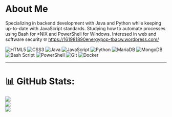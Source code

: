 # About Me
Specializing in backend development with Java and Python while keeping up-to-date with JavaScript standards. Studying how to automate processes using Bash for *NIX and PowerShell for Windows. Interesed in web and software security 
🌐 https://161981890energypop-tbacw.wordpress.com/
<br>

![HTML5](https://img.shields.io/badge/html5-%23E34F26.svg?style=for-the-badge&logo=html5&logoColor=white) ![CSS3](https://img.shields.io/badge/css3-%231572B6.svg?style=for-the-badge&logo=css3&logoColor=white) ![Java](https://img.shields.io/badge/java-%23ED8B00.svg?style=for-the-badge&logo=openjdk&logoColor=white) ![JavaScript](https://img.shields.io/badge/javascript-%23323330.svg?style=for-the-badge&logo=javascript&logoColor=%23F7DF1E) ![Python](https://img.shields.io/badge/python-3670A0?style=for-the-badge&logo=python&logoColor=fff)  ![MariaDB](https://img.shields.io/badge/MariaDB-003545?style=for-the-badge&logo=mariadb&logoColor=white) ![MongoDB](https://img.shields.io/badge/MongoDB-%234ea94b.svg?style=for-the-badge&logo=mongodb&logoColor=white) ![Bash Script](https://img.shields.io/badge/bash_script-%23121011.svg?style=for-the-badge&logo=gnu-bash&logoColor=white) ![PowerShell](https://img.shields.io/badge/PowerShell-%235391FE.svg?style=for-the-badge&logo=powershell&logoColor=white) ![Git](https://img.shields.io/badge/git-%23F05033.svg?style=for-the-badge&logo=git&logoColor=white) ![Docker](https://img.shields.io/badge/docker-%230db7ed.svg?style=for-the-badge&logo=docker&logoColor=white)

---
# 📊 GitHub Stats:
![](https://github-readme-stats.vercel.app/api?username=netchirp&theme=dark&hide_border=false&include_all_commits=false&count_private=false)<br/>
![](https://nirzak-streak-stats.vercel.app/?user=netchirp&theme=dark&hide_border=false)<br/>
![](https://github-readme-stats.vercel.app/api/top-langs/?username=netchirp&theme=dark&hide_border=false&include_all_commits=false&count_private=false&layout=compact)


